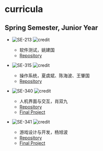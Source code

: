# curricula

## Spring Semester, Junior Year

* ![SE-213](https://img.shields.io/badge/SE-213-brightgreen.svg?style=flat-square)
![credit](https://img.shields.io/badge/credit-2.0-brightgreen.svg?style=flat-square)
  * 软件测试，姚建国
  * [Repository](https://github.com/yuetsin/2019-2020-spring-semester/tree/master/SE-213)

* ![SE-315](https://img.shields.io/badge/SE-315-green.svg?style=flat-square)
![credit](https://img.shields.io/badge/credit-3.0-green.svg?style=flat-square)
  * 操作系统，夏虞斌、陈海波、王肇国
  * [Repository](https://github.com/yuetsin/2019-2020-spring-semester/tree/master/SE-315)
  

* ![SE-340](https://img.shields.io/badge/SE-340-yellowgreen.svg?style=flat-square)
![credit](https://img.shields.io/badge/credit-3.0-yellowgreen.svg?style=flat-square)
  * 人机界面与交互，肖双九
  * [Repository](https://github.com/yuetsin/2019-2020-spring-semester/tree/master/SE-340)
  * [Final Project](https://github.com/InstaPass)
  

* ![SE-341](https://img.shields.io/badge/SE-341-yellow.svg?style=flat-square)
![credit](https://img.shields.io/badge/credit-3.0-yellow.svg?style=flat-square)
  * 游戏设计与开发，杨旭波
  * [Repository](https://github.com/yuetsin/2019-2020-spring-semester/tree/master/SE-341)
  * [Final Project](https://github.com/Diving-Fish/BrittleFracture)
  
